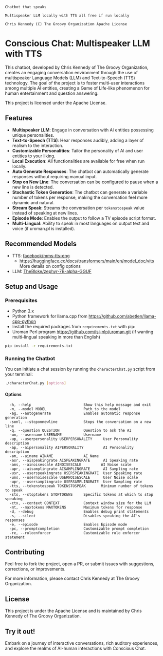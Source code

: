 ```
Chatbot that speaks

Multispeaker LLM locally with TTS all free if run locally

Chris Kennedy (C) The Groovy Organization Apache License
```
# Conscious Chat: Multispeaker LLM with TTS

This chatbot, developed by Chris Kennedy of The Groovy Organization, creates an engaging conversation environment through the use of multispeaker Language Models (LLM) and Text-to-Speech (TTS) technology. The goal of the project is to foster multi-user interactions among multiple AI entities, creating a Game of Life-like phenomenon for human entertainment and question answering.

This project is licensed under the Apache License.

## Features

- **Multispeaker LLM**: Engage in conversation with AI entities possessing unique personalities.
- **Text-to-Speech (TTS)**: Hear responses audibly, adding a layer of realism to the interaction.
- **Customizable Personalities**: Tailor the personality of AI and user entities to your liking.
- **Local Execution**: All functionalities are available for free when run locally.
- **Auto Generate Responses**: The chatbot can automatically generate responses without requiring manual input.
- **Stop on New Line**: The conversation can be configured to pause when a new line is detected.
- **Stochastic Token Generation**: The chatbot can generate a variable number of tokens per response, making the conversation feel more dynamic and natural.
- **Stream Speak**: Streams the conversation per `tokenstospeak` value instead of speaking at new lines.
- **Episode Mode**: Enables the output to follow a TV episode script format.
- **Multi-Lingual**: Ability to speak in most languages on output text and voice (if uroman.pl is installed).

## Recommended Models

- TTS: [facebook/mms-tts-eng](https://huggingface.co/facebook/mms-tts-eng)
    - https://huggingface.co/docs/transformers/main/en/model_doc/vits More details on config options
- LLM: [TheBloke/zephyr-7B-alpha-GGUF](https://huggingface.co/TheBloke/zephyr-7B-alpha-GGUF)

## Setup and Usage

### Prerequisites

- Python 3.x
- Python framework for llama.cpp from https://github.com/abetlen/llama-cpp-python
- Install the required packages from `requirements.txt` with pip:
- Uroman Perl program https://github.com/isi-nlp/uroman.git (if wanting multi-lingual speaking in more than English)

```bash
pip install -r requirements.txt
```

### Running the Chatbot

You can initiate a chat session by running the `characterChat.py` script from your terminal:

```bash
./characterChat.py [options]
```

#### Options

```plaintext
  -h, --help                        Show this help message and exit
  -m, --model MODEL                 Path to the model
  -ag, --autogenerate               Enables automatic response generation
  -sonl, --stoponnewline            Stops the conversation on a new line
  -q, --question QUESTION           Question to ask the AI
  -un, --username USERNAME          Username
  -up, --userpersonality USERPERSONALITY     User Personality description
  -ap, --aipersonality AIPERSONALITY         AI Personality description
  -an, --ainame AINAME              AI Name
  -asr, --aispeakingrate AISPEAKINGRATE      AI Speaking rate
  -ans, --ainoisescale AINOISESCALE         AI Noise scale
  -apr, --aisamplingrate AISAMPLINGRATE      AI Sampling rate
  -usr, --userspeakingrate USERSPEAKINGRATE  User Speaking rate
  -uns, --usernoisescale USERNOISESCALE      User Noise scale
  -upr, --usersamplingrate USERSAMPLINGRATE  User Sampling rate
  -tts, --tokenstospeak TOKENSTOSPEAK       Minimum number of tokens to speak
  -sts, --stoptokens STOPTOKENS     Specific tokens at which to stop speaking
  -ctx, --context CONTEXT           Context window size for the LLM
  -mt, --maxtokens MAXTOKENS        Maximum tokens for response
  -d, --debug                       Enables debug print statements
  -s, --silent                      Disables speaking the AI's responses
  -e, --episode                     Enables Episode mode
  -pc, --promptcompletion           Customizable prompt completion
  -re, --roleenforcer               Customizable role enforcer statement
```

## Contributing

Feel free to fork the project, open a PR, or submit issues with suggestions, corrections, or improvements.

For more information, please contact Chris Kennedy at The Groovy Organization.

## License

This project is under the Apache License and is maintained by Chris Kennedy of The Groovy Organization.

## Try it out!

Embark on a journey of interactive conversations, rich auditory experiences, and explore the realms of AI-human interactions with Conscious Chat.
